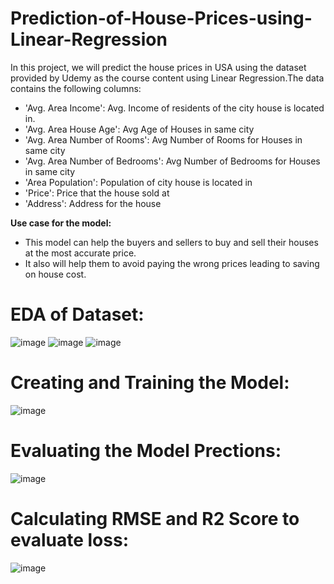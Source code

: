 # Prediction-of-House-Prices-using-Linear-Regression
In this project, we will predict the house prices in USA using the dataset provided by Udemy as the course content using Linear Regression.The data contains the following columns:

- 'Avg. Area Income': Avg. Income of residents of the city house is located in.
- 'Avg. Area House Age': Avg Age of Houses in same city
- 'Avg. Area Number of Rooms': Avg Number of Rooms for Houses in same city
- 'Avg. Area Number of Bedrooms': Avg Number of Bedrooms for Houses in same city
- 'Area Population': Population of city house is located in
- 'Price': Price that the house sold at
- 'Address': Address for the house

**Use case for the model:**
- This model can help the buyers and sellers to buy and sell their houses at the most accurate price.
- It also will help them to avoid paying the wrong prices leading to saving on house cost.

# EDA of Dataset:
![image](https://user-images.githubusercontent.com/67495591/230337297-7e4d523b-c5cc-4711-ae86-1cbdc02d3830.png)
![image](https://user-images.githubusercontent.com/67495591/230345455-6c5ca9ab-0a33-4937-897f-1082aa82b6fd.png)
![image](https://user-images.githubusercontent.com/67495591/230345538-7d1161af-c527-497f-bd5a-89b9e1f61be8.png)

# Creating and Training the Model:
![image](https://user-images.githubusercontent.com/67495591/230345837-0362dd29-ca11-479a-8ed6-37e3676bd096.png)

# Evaluating the Model Prections:
![image](https://user-images.githubusercontent.com/67495591/230346168-fa0a23f5-f363-4671-82be-190525012e16.png)

# Calculating RMSE and R2 Score to evaluate loss:
![image](https://user-images.githubusercontent.com/67495591/230346447-6888e77a-7b40-4130-92eb-8dd7bc2bf2c9.png)
